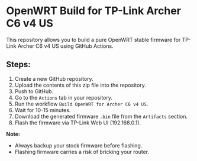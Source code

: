 # OpenWRT Build for TP-Link Archer C6 v4 US

This repository allows you to build a pure OpenWRT stable firmware for TP-Link Archer C6 v4 US using GitHub Actions.

## Steps:

1. Create a new GitHub repository.
2. Upload the contents of this zip file into the repository.
3. Push to GitHub.
4. Go to the `Actions` tab in your repository.
5. Run the workflow `Build OpenWRT for Archer C6 v4 US`.
6. Wait for 10-15 minutes.
7. Download the generated firmware `.bin` file from the `Artifacts` section.
8. Flash the firmware via TP-Link Web UI (192.168.0.1).

**Note:**
- Always backup your stock firmware before flashing.
- Flashing firmware carries a risk of bricking your router.
